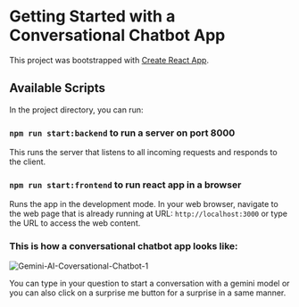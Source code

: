 # Getting Started with a Conversational Chatbot App

This project was bootstrapped with [Create React App](https://github.com/facebook/create-react-app).

## Available Scripts

In the project directory, you can run:

### `npm run start:backend` to run a server on port 8000
This runs the server that listens to all incoming requests and responds to the client.

### `npm run start:frontend` to run react app in a browser
Runs the app in the development mode.
In your web browser, navigate to the web page that is already running at URL: `http://localhost:3000` or type the URL to access the web content.

### This is how a conversational chatbot app looks like:
![Gemini-AI-Coversational-Chatbot-1](https://github.com/ankitpatel211/react-gemini-app/assets/22578263/d2e1c93a-1ebd-4ffa-a488-668f530556fd)

You can type in your question to start a conversation with a gemini model or you can also click on a surprise me button for a surprise in a same manner. 

